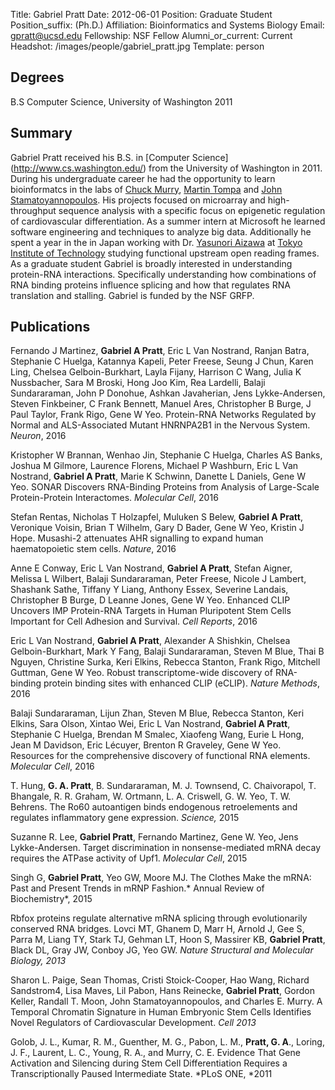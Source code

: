 Title: Gabriel Pratt
Date: 2012-06-01
Position: Graduate Student
Position_suffix: (Ph.D.)
Affiliation: Bioinformatics and Systems Biology
Email: gpratt@ucsd.edu
Fellowship: NSF Fellow
Alumni_or_current: Current
Headshot: /images/people/gabriel_pratt.jpg
Template: person
<!-- Status: draft -->

## Degrees

B.S Computer Science, University of Washington 2011<br>

## Summary

Gabriel Pratt received his B.S. in [Computer Science] (http://www.cs.washington.edu/) from the University of Washington in 2011.  During his undergraduate career he had the opportunity to learn bioinformatcs in the labs of [Chuck Murry](http://www.pathology.washington.edu/research/labs/murry/), [Martin Tompa](http://www.cs.washington.edu/people/faculty/tompa/) and [John Stamatoyannopoulos](http://www.gs.washington.edu/faculty/stamj.htm).  His projects focused on microarray and high-throughput sequence analysis with a specific focus on epigenetic regulation of cardiovascular differentiation.  As a summer intern at Microsoft he learned software engineering and techniques to analyze big data.  Additionally he spent a year in the in Japan working with Dr. [Yasunori Aizawa](http://www.bio.titech.ac.jp/english/information/en_grad/ls/ls-05_e-aizawa.html) at [Tokyo Institute of Technology](http://www.titech.ac.jp/english/) studying functional upstream open reading frames.  As a graduate student Gabriel is broadly interested in understanding protein-RNA interactions.  Specifically understanding how combinations of RNA binding proteins influence splicing and how that regulates RNA translation and stalling. Gabriel is funded by the NSF GRFP.

## Publications

Fernando J Martinez, **Gabriel A Pratt**, Eric L Van Nostrand, Ranjan Batra, Stephanie C Huelga, Katannya Kapeli, Peter Freese, Seung J Chun, Karen Ling, Chelsea Gelboin-Burkhart, Layla Fijany, Harrison C Wang, Julia K Nussbacher, Sara M Broski, Hong Joo Kim, Rea Lardelli, Balaji Sundararaman, John P Donohue, Ashkan Javaherian, Jens Lykke-Andersen, Steven Finkbeiner, C Frank Bennett, Manuel Ares, Christopher B Burge, J Paul Taylor, Frank Rigo, Gene W Yeo. Protein-RNA Networks Regulated by Normal and ALS-Associated Mutant HNRNPA2B1 in the Nervous System. *Neuron*, 2016

Kristopher W Brannan, Wenhao Jin, Stephanie C Huelga, Charles AS Banks, Joshua M Gilmore, Laurence Florens, Michael P Washburn, Eric L Van Nostrand, **Gabriel A Pratt**, Marie K Schwinn, Danette L Daniels, Gene W Yeo. SONAR Discovers RNA-Binding Proteins from Analysis of Large-Scale Protein-Protein Interactomes. *Molecular Cell*, 2016

Stefan Rentas, Nicholas T Holzapfel, Muluken S Belew, **Gabriel A Pratt**, Veronique Voisin, Brian T Wilhelm, Gary D Bader, Gene W Yeo, Kristin J Hope. Musashi-2 attenuates AHR signalling to expand human haematopoietic stem cells. *Nature*, 2016

Anne E Conway, Eric L Van Nostrand, **Gabriel A Pratt**, Stefan Aigner, Melissa L Wilbert, Balaji Sundararaman, Peter Freese, Nicole J Lambert, Shashank Sathe, Tiffany Y Liang, Anthony Essex, Severine Landais, Christopher B Burge, D Leanne Jones, Gene W Yeo. Enhanced CLIP Uncovers IMP Protein-RNA Targets in Human Pluripotent Stem Cells Important for Cell Adhesion and Survival. *Cell Reports*, 2016

Eric L Van Nostrand, **Gabriel A Pratt**, Alexander A Shishkin, Chelsea Gelboin-Burkhart, Mark Y Fang, Balaji Sundararaman, Steven M Blue, Thai B Nguyen, Christine Surka, Keri Elkins, Rebecca Stanton, Frank Rigo, Mitchell Guttman, Gene W Yeo. Robust transcriptome-wide discovery of RNA-binding protein binding sites with enhanced CLIP (eCLIP). *Nature Methods*, 2016

Balaji Sundararaman, Lijun Zhan, Steven M Blue, Rebecca Stanton, Keri Elkins, Sara Olson, Xintao Wei, Eric L Van Nostrand, **Gabriel A Pratt**, Stephanie C Huelga, Brendan M Smalec, Xiaofeng Wang, Eurie L Hong, Jean M Davidson, Eric Lécuyer, Brenton R Graveley, Gene W Yeo. Resources for the comprehensive discovery of functional RNA elements. *Molecular Cell*, 2016

T. Hung, **G. A. Pratt**, B. Sundararaman, M. J. Townsend, C. Chaivorapol, T. Bhangale, R. R. Graham, W. Ortmann, L. A. Criswell, G. W. Yeo, T. W. Behrens. The Ro60 autoantigen binds endogenous retroelements and regulates inflammatory gene expression. *Science,* 2015

Suzanne R. Lee, **Gabriel Pratt**, Fernando Martinez, Gene W. Yeo, Jens Lykke-Andersen. Target discrimination in nonsense-mediated mRNA decay requires the ATPase activity of Upf1. *Molecular Cell*, 2015

Singh G, **Gabriel Pratt**, Yeo GW, Moore MJ. The Clothes Make the mRNA: Past and Present Trends in mRNP Fashion.* Annual Review of Biochemistry*, 2015

Rbfox proteins regulate alternative mRNA splicing through evolutionarily conserved RNA bridges. Lovci MT, Ghanem D, Marr H, Arnold J, Gee S, Parra M, Liang TY, Stark TJ, Gehman LT, Hoon S, Massirer KB, **Gabriel Pratt**, Black DL, Gray JW, Conboy JG, Yeo GW. *Nature Structural and Molecular Biology, 2013*

Sharon L. Paige, Sean Thomas, Cristi Stoick-Cooper, Hao Wang, Richard Sandstrom4, Lisa Maves, Lil Pabon, Hans Reinecke, **Gabriel Pratt**, Gordon Keller, Randall T. Moon, John Stamatoyannopoulos, and Charles E. Murry. A Temporal Chromatin Signature in Human Embryonic Stem Cells Identifies Novel Regulators
of Cardiovascular Development. *Cell 2013*

Golob, J. L., Kumar, R. M., Guenther, M. G., Pabon, L. M., **Pratt, G. A**., Loring, J. F., Laurent, L. C., Young, R. A., and Murry, C. E. Evidence That Gene Activation and Silencing during Stem Cell Differentiation Requires a Transcriptionally Paused Intermediate State. *PLoS ONE, *2011